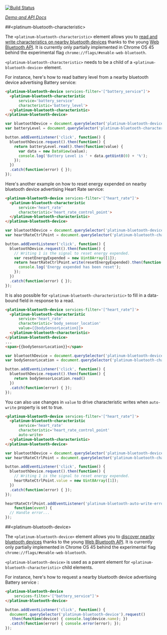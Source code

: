
<!---

This README is automatically generated from the comments in these files:
platinum-bluetooth-characteristic.html  platinum-bluetooth-device.html

Edit those files, and our readme bot will duplicate them over here!
Edit this file, and the bot will squash your changes :)

The bot does some handling of markdown. Please file a bug if it does the wrong
thing! https://github.com/PolymerLabs/tedium/issues

-->

[![Build Status](https://travis-ci.org/PolymerElements/platinum-bluetooth.svg?branch=master)](https://travis-ci.org/PolymerElements/platinum-bluetooth)

_[Demo and API Docs](https://elements.polymer-project.org/elements/platinum-bluetooth)_


##&lt;platinum-bluetooth-characteristic&gt;

The `<platinum-bluetooth-characteristic>` element allows you to [read
and write characteristics on nearby bluetooth devices](https://developers.google.com/web/updates/2015/07/interact-with-ble-devices-on-the-web) thanks to the
young [Web Bluetooth API](https://github.com/WebBluetoothCG/web-bluetooth). It is currently only partially implemented
in Chrome OS 45 behind the experimental flag
`chrome://flags/#enable-web-bluetooth`.

`<platinum-bluetooth-characteristic>` needs to be a child of a
`<platinum-bluetooth-device>` element.

For instance, here's how to read battery level from a nearby bluetooth
device advertising Battery service:

```html
<platinum-bluetooth-device services-filter='["battery_service"]'>
  <platinum-bluetooth-characteristic
      service='battery_service'
      characteristic='battery_level'>
  </platinum-bluetooth-characteristic>
</platinum-bluetooth-device>
```

```js
var bluetoothDevice = document.querySelector('platinum-bluetooth-device');
var batteryLevel = document.querySelector('platinum-bluetooth-characteristic');

button.addEventListener('click', function() {
  bluetoothDevice.request().then(function() {
    return batteryLevel.read().then(function(value) {
      var data = new DataView(value);
      console.log('Battery Level is ' + data.getUint8(0) + '%');
    });
  })
  .catch(function(error) { });
});
```

Here's another example on how to reset energy expended on nearby
bluetooth device advertising Heart Rate service:

```html
<platinum-bluetooth-device services-filter='["heart_rate"]'>
  <platinum-bluetooth-characteristic
      service='heart_rate'
      characteristic='heart_rate_control_point'>
  </platinum-bluetooth-characteristic>
</platinum-bluetooth-device>
```

```js
var bluetoothDevice = document.querySelector('platinum-bluetooth-device');
var heartRateCtrlPoint = document.querySelector('platinum-bluetooth-characteristic');

button.addEventListener('click', function() {
  bluetoothDevice.request().then(function() {
    // Writing 1 is the signal to reset energy expended.
    var resetEnergyExpended = new Uint8Array([1]);
    return heartRateCtrlPoint.write(resetEnergyExpended).then(function() {
      console.log('Energy expended has been reset');
    });
  })
  .catch(function(error) { });
});
```

It is also possible for `<platinum-bluetooth-characteristic>` to fill in
a data-bound field in response to a read.

```html
<platinum-bluetooth-device services-filter='["heart_rate"]'>
  <platinum-bluetooth-characteristic
      service='heart_rate'
      characteristic='body_sensor_location'
      value={{bodySensorLocation}}>
  </platinum-bluetooth-characteristic>
</platinum-bluetooth-device>
...
<span>{{bodySensorLocation}}</span>
```

```js
var bluetoothDevice = document.querySelector('platinum-bluetooth-device');
var bodySensorLocation = document.querySelector('platinum-bluetooth-characteristic');

button.addEventListener('click', function() {
  bluetoothDevice.request().then(function() {
    return bodySensorLocation.read()
  })
  .catch(function(error) { });
});
```

You can also use changes in `value` to drive characteristic writes when
`auto-write` property is set to true.

```html
<platinum-bluetooth-device services-filter='["heart_rate"]'>
  <platinum-bluetooth-characteristic
      service='heart_rate'
      characteristic='heart_rate_control_point'
      auto-write>
  </platinum-bluetooth-characteristic>
</platinum-bluetooth-device>
```

```js
var bluetoothDevice = document.querySelector('platinum-bluetooth-device');
var heartRateCtrlPoint = document.querySelector('platinum-bluetooth-characteristic');

button.addEventListener('click', function() {
  bluetoothDevice.request().then(function() {
    // Writing 1 is the signal to reset energy expended.
    heartRateCtrlPoint.value = new Uint8Array([1]);
  })
  .catch(function(error) { });
});

heartRateCtrlPoint.addEventListener('platinum-bluetooth-auto-write-error',
    function(event) {
  // Handle error...
});
```



##&lt;platinum-bluetooth-device&gt;

The `<platinum-bluetooth-device>` element allows you to [discover nearby
bluetooth devices](https://developers.google.com/web/updates/2015/07/interact-with-ble-devices-on-the-web) thanks to the young [Web Bluetooth API](https://github.com/WebBluetoothCG/web-bluetooth). It is
currently only partially implemented in Chrome OS 45 behind the
experimental flag `chrome://flags/#enable-web-bluetooth`.

`<platinum-bluetooth-device>` is used as a parent element for
`<platinum-bluetooth-characteristic>` child elements.

For instance, here's how to request a nearby bluetooth device advertising
Battery service :

```html
<platinum-bluetooth-device
    services-filter='["battery_service"]'>
</platinum-bluetooth-device>
```

```js
button.addEventListener('click', function() {
  document.querySelector('platinum-bluetooth-device').request()
  .then(function(device) { console.log(device.name); })
  .catch(function(error) { console.error(error); });
});
```


